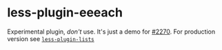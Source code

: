 # less-plugin-eeeach

Experimental plugin, *don't* use. It's just a demo for [#2270](https://github.com/less/less.js/issues/2270).
For production version see [`less-plugin-lists`](https://github.com/seven-phases-max/less-plugin-lists#features)
